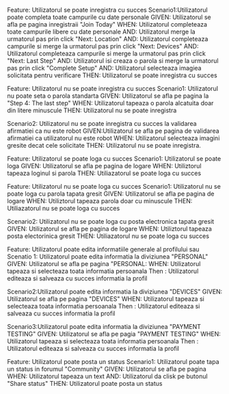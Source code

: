 Feature: Utilizatorul se poate inregistra cu succes
Scenario1:Utilizatorul poate completa toate campurile cu date personale
GIVEN: Utilizatorul se afla pe pagina inregistraii "Join Today"
WHEN: Utilizatorul completeaza toate campurile libere cu date personale
AND: Utilizatorul merge la urmatorul pas prin click "Next: Location"
AND: Utilizatorul completeaza campurile si merge la urmatorul pas prin click "Next: Devices"
AND: Utilizatorul completeaza campurile si merge la urmatorul pas prin click "Next: Last Step"
AND: Utilizatorul isi creaza o parola si merge la urmatorul pas prin click "Complete Setup"
AND: Utilizatorul selecteaza imagiea solicitata pentru verificare
THEN: Utilizatorul se poate inregistra cu succes



Feature: Utilizatorul nu se poate inregistra cu succes
Scenario1: Utilizatorul nu poate seta o parola standarta
GIVEN: Utilizatorul se afla pe pagina la "Step 4: The last step"
WHEN: Utilizatorul tapeaza o parola alcatuita doar din litere minuscule
THEN: Utilizatorul nu se poate inregistra

Scenario2: Utilizatorul nu se poate inregistra cu succes la validarea afirmatiei ca nu este robot
GIVEN:Utilizatorul se afla pe pagina de validarea afirmatiei ca utilizatorul nu este robot
WHEN: Utilizatorul selecteaza imagini gresite decat cele solicitate
THEN: Utilizatorul nu se poate inregistra.


Feature: Utilizatorul se poate loga cu succes
Scenario1: Utilizatorul se poate loga
GIVEN: Utilizatorul se afla pe pagina de logare
WHEN: Utiliztorul tapeaza loginul si parola
THEN: Utiliazatorul se poate loga cu succes


Feature: Utilizatorul nu se poate loga cu succes
Scenario1: Utilizatorul nu se poate loga cu parola tapata gresit
GIVEN: Utilizatorul se afla pe pagina de logare
WHEN: Utiliztorul tapeaza parola doar cu minuscule
THEN: Utiliazatorul nu se poate loga cu succes

Scenario2: Utilizatorul nu se poate loga cu posta electronica tapata gresit
GIVEN: Utilizatorul se afla pe pagina de logare
WHEN: Utiliztorul tapeaza posta electorinica gresit
THEN: Utiliazatorul nu se poate loga cu succes


Feature: Utilizatorul poate edita informatiile generale al profilului sau
Scenatio 1: Utilizatorul poate edita informatia la diviziunea "PERSONAL"
GIVEN: Utilizatorul se afla pe pagina "PERSONAL:
WHEN: Utilizatorul tapeaza si selecteaza toata informatia persoanala
Then : Utilizatorul editeaza si salveaza cu succes informatia la profil

Scenario2:Utilizatorul poate edita informatia la diviziunea "DEVICES"
GIVEN: Utilizatorul se afla pe pagina "DEVICES"
WHEN: Utilizatorul tapeaza si selecteaza toata informatia persoanala
Then : Utilizatorul editeaza si salveaza cu succes informatia la profil

Scenario3:Utilizatorul poate edita informatia la diviziunea "PAYMENT TESTING"
GIVEN: Utilizatorul se afla pe pagia "PAYMENT TESTING"
WHEN: Utilizatorul tapeaza si selecteaza toata informatia persoanala
Then : Utilizatorul editeaza si salveaza cu succes informatia la profil



Feature: Utilizatorul poate posta un status
Scenario1: Utilizatorul poate tapa un status in forumul "Community"
GIVEN: Utilizatorul se afla pe pagina
WHEN: Utilizatorul tapeaza un text
AND: Utilizatorul da clisk pe butonul "Share status"
THEN: Utilizatorul poate posta un status
